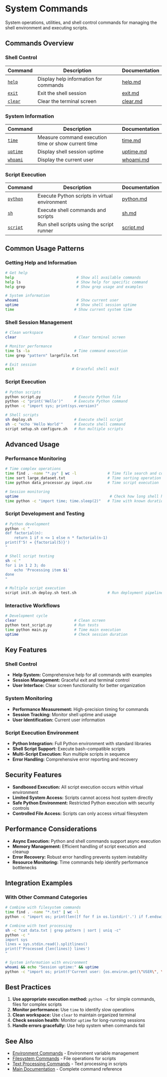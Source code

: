 # System Commands

System operations, utilities, and shell control commands for managing the shell environment and executing scripts.

## Commands Overview

### Shell Control
| Command | Description | Documentation |
|---------|-------------|---------------|
| [`help`](help.md) | Display help information for commands | [help.md](help.md) |
| [`exit`](exit.md) | Exit the shell session | [exit.md](exit.md) |
| [`clear`](clear.md) | Clear the terminal screen | [clear.md](clear.md) |

### System Information
| Command | Description | Documentation |
|---------|-------------|---------------|
| [`time`](time.md) | Measure command execution time or show current time | [time.md](time.md) |
| [`uptime`](uptime.md) | Display shell session uptime | [uptime.md](uptime.md) |
| [`whoami`](whoami.md) | Display the current user | [whoami.md](whoami.md) |

### Script Execution
| Command | Description | Documentation |
|---------|-------------|---------------|
| [`python`](python.md) | Execute Python scripts in virtual environment | [python.md](python.md) |
| [`sh`](sh.md) | Execute shell commands and scripts | [sh.md](sh.md) |
| [`script`](script.md) | Run shell scripts using the script runner | [script.md](script.md) |

## Common Usage Patterns

### Getting Help and Information
```bash
# Get help
help                            # Show all available commands
help ls                         # Show help for specific command
help grep                       # Show grep usage and examples

# System information
whoami                          # Show current user
uptime                          # Show shell session uptime
time                           # Show current system time
```

### Shell Session Management
```bash
# Clean workspace
clear                          # Clear terminal screen

# Monitor performance
time ls -la                    # Time command execution
time grep "pattern" largefile.txt

# Exit session
exit                          # Graceful shell exit
```

### Script Execution
```bash
# Python scripts
python script.py               # Execute Python file
python -c "print('Hello')"     # Execute Python command
python -c "import sys; print(sys.version)"

# Shell scripts  
sh deploy.sh                   # Execute shell script
sh -c "echo 'Hello World'"     # Execute shell command
script setup.sh configure.sh   # Run multiple scripts
```

## Advanced Usage

### Performance Monitoring
```bash
# Time complex operations
time find . -name "*.py" | wc -l              # Time file search and count
time sort large_dataset.txt                   # Time sorting operation
time python data_processor.py input.csv       # Time script execution

# Session monitoring
uptime                                         # Check how long shell has been running
time python -c "import time; time.sleep(2)"   # Time with known duration
```

### Script Development and Testing
```bash
# Python development
python -c "
def factorial(n):
    return 1 if n <= 1 else n * factorial(n-1)
print(f'5! = {factorial(5)}')
"

# Shell script testing
sh -c "
for i in 1 2 3; do
    echo 'Processing item $i'
done
"

# Multiple script execution
script init.sh deploy.sh test.sh              # Run deployment pipeline
```

### Interactive Workflows
```bash
# Development cycle
clear                          # Clean screen
python test_script.py          # Run tests
time python main.py            # Time main execution
uptime                         # Check session duration
```

## Key Features

### Shell Control
- **Help System:** Comprehensive help for all commands with examples
- **Session Management:** Graceful exit and terminal control
- **User Interface:** Clear screen functionality for better organization

### System Monitoring
- **Performance Measurement:** High-precision timing for commands
- **Session Tracking:** Monitor shell uptime and usage
- **User Identification:** Current user information

### Script Execution Environment
- **Python Integration:** Full Python environment with standard libraries
- **Shell Script Support:** Execute bash-compatible scripts
- **Multi-Script Execution:** Run multiple scripts in sequence
- **Error Handling:** Comprehensive error reporting and recovery

## Security Features

- **Sandboxed Execution:** All script execution occurs within virtual environment
- **Limited System Access:** Scripts cannot access host system directly
- **Safe Python Environment:** Restricted Python execution with security controls
- **Controlled File Access:** Scripts can only access virtual filesystem

## Performance Considerations

- **Async Execution:** Python and shell commands support async execution
- **Memory Management:** Efficient handling of script execution and cleanup
- **Error Recovery:** Robust error handling prevents system instability
- **Resource Monitoring:** Time commands help identify performance bottlenecks

## Integration Examples

### With Other Command Categories
```bash
# Combine with filesystem commands
time find . -name "*.txt" | wc -l
python -c "import os; print(len([f for f in os.listdir('.') if f.endswith('.py')]))"

# Combine with text processing
sh -c "cat data.txt | grep pattern | sort | uniq -c"
python -c "
import sys
lines = sys.stdin.read().splitlines()
print(f'Processed {len(lines)} lines')
"

# System information with environment
whoami && echo "Session uptime:" && uptime
python -c "import os; print(f'Current user: {os.environ.get(\"USER\", \"unknown\")}')"
```

## Best Practices

1. **Use appropriate execution method:** `python -c` for simple commands, files for complex scripts
2. **Monitor performance:** Use `time` to identify slow operations
3. **Clean workspace:** Use `clear` to maintain organized terminal
4. **Check session health:** Monitor `uptime` for long-running sessions
5. **Handle errors gracefully:** Use help system when commands fail

## See Also

- [Environment Commands](../environment/README.md) - Environment variable management
- [Filesystem Commands](../filesystem/README.md) - File operations for scripts
- [Text Processing Commands](../text/README.md) - Text processing in scripts
- [Main Documentation](../../README.md) - Complete command reference